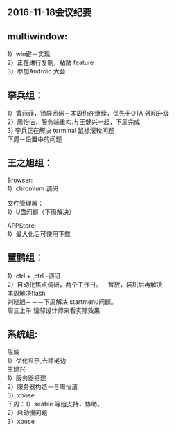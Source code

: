 ## 2016-11-18会议纪要
## multiwindow:
1）win键－实现<br />
2）正在进行复制，粘贴 feature <br />
3）参加Android 大会<br />

## 李兵组：
1）曾菲菲，锁屏密码－本周仍在继续，优先于OTA 外网升级<br />
2）周怡洁，服务端重构.与王健兴一起，下周完成<br />
3) 李兵正在解决 terminal 鼠标滚轮问题<br />
下周－设置中的问题<br />


## 王之旭组：
Browser:<br />
1）chromium 调研<br />

文件管理器：<br />
1）U盘问题（下周解决）<br />

APPStore:<br />
1）最大化后可使用下载<br />


## 董鹏组：
1）ctrl + ,ctrl -调研<br />
2）自动化焦点调研，两个工作日。－暂放，装机后再解决<br />
本周解决flash<br />
刘晓旭－－－下周解决 startmenu问题。<br />
周三上午 请邬设计师来看实际效果<br />

## 系统组:
陈威<br />
1）优化显示,去除毛边<br />
王建兴<br />
1）服务器搭建<br />
2）服务器构造－与周怡洁<br />
3）xpose <br />
下周：1）seafile 等组支持，协助。<br />
     2）启动慢问题<br />
     3）xpose<br />
